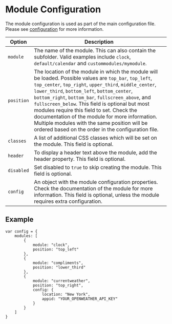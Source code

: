 # Module Configuration

The module configuration is used as part of the main configuration file. Please see [configuration](/getting-started/configuration.md) for more information.

| **Option** | **Description** |
| ---------- | --------------- |
| `module`   | The name of the module. This can also contain the subfolder. Valid examples include `clock`, `default/calendar` and `custommodules/mymodule`. |
| `position` | The location of the module in which the module will be loaded. Possible values are `top_bar`, `top_left`, `top_center`, `top_right`, `upper_third`, `middle_center`, `lower_third`, `bottom_left`, `bottom_center`, `bottom_right`, `bottom_bar`, `fullscreen_above`, and `fullscreen_below`. This field is optional but most modules require this field to set. Check the documentation of the module for more information. Multiple modules with the same position will be ordered based on the order in the configuration file. |
| `classes`  | A list of additional CSS classes which will be set on the module. This field is optional. |
| `header`   | To display a header text above the module, add the header property. This field is optional. |
| `disabled` | Set disabled to `true` to skip creating the module. This field is optional. |
| `config`   | An object with the module configuration properties. Check the documentation of the module for more information. This field is optional, unless the module requires extra configuration. |

## Example

```{2-19}
var config = {
	modules: [
		{
			module: "clock",
			position: "top_left"
		},
		{
			module: "compliments",
			position: "lower_third"
		},
		{
			module: "currentweather",
			position: "top_right",
			config: {
				location: "New York",
				appid: "YOUR_OPENWEATHER_API_KEY"
			}
		}
	]
}
```

